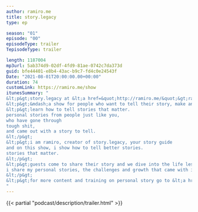 ```yaml
---
author: ramiro.me
title: story.legacy
type: ep

season: "01"
episode: "00"
episodeType: trailer
TepisodeType: trailer

length: 1187004
mp3url: 5ab374d9-02df-4fd9-81ae-0742c7da373d
guid: bfe44401-e8b4-43ac-b9c7-fd4c0e24543f
Date: "2021-08-01T20:00:00.00+00:00"
duration: 74
customLink: https://ramiro.me/show
itunesSummary: "
&lt;p&gt;story.legacy at &lt;a href=&quot;http://ramiro.me/&quot;&gt;ramiro.me&lt;/a&gt;&lt;/p&gt;
&lt;p&gt;&mdash;a show for people who want to tell their story, make an impact and leave a legacy.&lt;/p&gt;
&lt;p&gt;learn how to tell stories that matter.
personal stories from people just like you,
who have gone through
tough shit,
and came out with a story to tell.
&lt;/p&gt;
&lt;p&gt;i am ramiro, creator of story.legacy, your story guide
and on this show, i show how to tell better stories.
stories that matter.
&lt;/p&gt;
&lt;p&gt;guests come to share their story and we dive into the life lessons learned from those personal experiences
i share my personal stories, the challenges and growth that came with it.
&lt;/p&gt;
&lt;p&gt;for more content and training on personal story go to &lt;a href=&quot;http://ramiro.me/show&quot;&gt;ramiro.me/show&lt;/a&gt;&lt;/p&gt;
"
---
```

{{< partial "podcast/description/trailer.html" >}}
